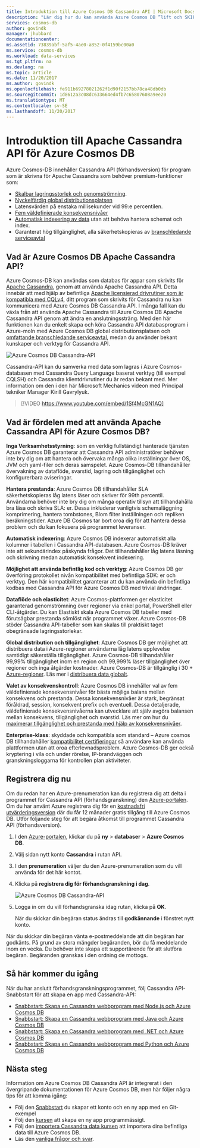 ```yaml
---
title: Introduktion till Azure Cosmos DB Cassandra API | Microsoft Docs
description: "Lär dig hur du kan använda Azure Cosmos DB ”lift och SKIFT” befintliga program och skapa nya program med hjälp av Cassandra API med hjälp av Cassandra drivrutiner och CQL du är redan bekant med."
services: cosmos-db
author: govindk
manager: jhubbard
documentationcenter: 
ms.assetid: 73839abf-5af5-4ae0-a852-0f4159bc00a0
ms.service: cosmos-db
ms.workload: data-services
ms.tgt_pltfrm: na
ms.devlang: na
ms.topic: article
ms.date: 11/20/2017
ms.author: govindk
ms.openlocfilehash: fe911b69278021262f1d90f2157bb78ca48db0db
ms.sourcegitcommit: 1d8612a3c08dc633664ed4fb7c65807608a9ee20
ms.translationtype: MT
ms.contentlocale: sv-SE
ms.lasthandoff: 11/20/2017
---
```

# <a name="introduction-to-apache-cassandra-api-for-azure-cosmos-db"></a>Introduktion till Apache Cassandra API för Azure Cosmos DB

Azure Cosmos-DB innehåller Cassandra API (förhandsversion) för program som är skrivna för Apache Cassandra som behöver premium-funktioner som:

* [Skalbar lagringsstorlek och genomströmning](partition-data.md).
* [Nyckelfärdig global distributionsplatsen](distribute-data-globally.md)
* Latensvärden på enstaka millisekunder vid 99:e percentilen.
* [Fem väldefinierade konsekvensnivåer](consistency-levels.md)
* [Automatisk indexering av data](http://www.vldb.org/pvldb/vol8/p1668-shukla.pdf) utan att behöva hantera schemat och index. 
* Garanterat hög tillgänglighet, alla säkerhetskopieras av [branschledande serviceavtal](https://azure.microsoft.com/support/legal/sla/cosmos-db/)

## <a name="what-is-the-azure-cosmos-db-apache-cassandra-api"></a>Vad är Azure Cosmos DB Apache Cassandra API?

Azure Cosmos-DB kan användas som databas för appar som skrivits för [Apache Cassandra](https://cassandra.apache.org/), genom att använda Apache Cassandra API. Detta innebär att med hjälp av befintliga [Apache licensierad drivrutiner som är kompatibla med CQLv4](https://cassandra.apache.org/doc/latest/getting_started/drivers.html?highlight=driver), ditt program som skrivits för Cassandra nu kan kommunicera med Azure Cosmos DB Cassandra API. I många fall kan du växla från att använda Apache Cassandra till Azure Cosmos DB Apache Cassandra API genom att ändra en anslutningssträng. Med den här funktionen kan du enkelt skapa och köra Cassandra API databasprogram i Azure-moln med Azure Cosmos DB global distributionsplatsen och [omfattande branschledande serviceavtal](https://azure.microsoft.com/support/legal/sla/cosmos-db), medan du använder bekant kunskaper och verktyg för Cassandra API.

![Azure Cosmos DB Cassandra-API](./media/cassandra-introduction/cosmosdb-cassandra.png)

Cassandra-API kan du samverka med data som lagras i Azure Cosmos-databasen med Cassandra Query Language baserat verktyg (till exempel CQLSH) och Cassandra klientdrivrutiner du är redan bekant med. Mer information om den i den här Microsoft Mechanics videon med Principal tekniker Manager Kirill Gavrylyuk.

> [!VIDEO https://www.youtube.com/embed/1Sf4McGN1AQ]
>

## <a name="what-is-the-benefit-of-using-apache-cassandra-api-for-azure-cosmos-db"></a>Vad är fördelen med att använda Apache Cassandra API för Azure Cosmos DB?

**Inga Verksamhetsstyrning**: som en verklig fullständigt hanterade tjänsten Azure Cosmos DB garanterar att Cassandra API administratörer behöver inte bry dig om att hantera och övervaka många olika inställningar över OS, JVM och yaml-filer och deras samspelet. Azure Cosmos-DB tillhandahåller övervakning av dataflöde, svarstid, lagring och tillgänglighet och konfigurerbara aviseringar. 

**Hantera prestanda**: Azure Cosmos DB tillhandahåller SLA säkerhetskopieras låg latens läser och skriver för 99th percentil. Användarna behöver inte bry dig om många operativ tillsyn att tillhandahålla bra läsa och skriva SLA: er. Dessa inkluderar vanligtvis schemaläggning komprimering, hantera tombstones, Blom filter inställningen och repliken beräkningstider. Azure DB Cosmos tar bort oroa dig för att hantera dessa problem och du kan fokusera på programmet leveranser.

**Automatisk indexering**: Azure Cosmos DB indexerar automatiskt alla kolumner i tabellen i Cassandra API-databasen. Azure Cosmos-DB kräver inte att sekundärindex påskynda frågor. Det tillhandahåller låg latens läsning och skrivning medan automatisk konsekvent indexering. 

**Möjlighet att använda befintlig kod och verktyg**: Azure Cosmos DB ger överföring protokollet nivån kompatibilitet med befintliga SDK: er och verktyg. Den här kompatibilitet garanterar att du kan använda din befintliga kodbas med Cassandra API för Azure Cosmos DB med trivial ändringar.

**Dataflöde och elasticitet**: Azure Cosmos-plattformen ger elasticitet garanterad genomströmning över regioner via enkel portal, PowerShell eller CLI-åtgärder. Du kan Elastiskt skala Azure Cosmos DB tabeller med förutsägbar prestanda sömlöst när programmet växer. Azure Cosmos-DB stöder Cassandra API-tabeller som kan skalas till praktiskt taget obegränsade lagringsstorlekar. 

**Global distribution och tillgänglighet**: Azure Cosmos DB ger möjlighet att distribuera data i Azure-regioner användarna låg latens upplevelse samtidigt säkerställa tillgänglighet. Azure Cosmos-DB tillhandahåller 99,99% tillgänglighet inom en region och 99,999% läser tillgänglighet över regioner och inga åtgärder kostnader. Azure Cosmos-DB är tillgänglig i 30 + [Azure-regioner](https://azure.microsoft.com/regions/services/). Läs mer i [distribuera data globalt](distribute-data-globally.md). 

**Valet av konsekvenskontroll**: Azure Cosmos DB innehåller val av fem väldefinierade konsekvensnivåer för bästa möjliga balans mellan konsekvens och prestanda. Dessa konsekvensnivåer är stark, begränsat föråldrad, session, konsekvent prefix och eventuell. Dessa detaljerade, väldefinierade konsekvensnivåerna kan utvecklare att själv avgöra balansen mellan konsekvens, tillgänglighet och svarstid. Läs mer om hur du [maximerar tillgänglighet och prestanda med hjälp av konsekvensnivåer](consistency-levels.md). 

**Enterprise-klass**: skyddade och kompatibla som standard – Azure cosmos DB tillhandahåller [kompatibilitet certifieringar](https://www.microsoft.com/trustcenter) så användare kan använda plattformen utan att oroa efterlevnadsproblem. Azure Cosmos-DB ger också kryptering i vila och under rörelse, IP-brandväggen och granskningsloggarna för kontrollen plan aktiviteter.  

<a id="sign-up-now"></a>
## <a name="sign-up-now"></a>Registrera dig nu 

Om du redan har en Azure-prenumeration kan du registrera dig att delta i programmet för Cassandra API (förhandsgranskning) den [Azure-portalen](https://aka.ms/cosmosdb-cassandra-signup).  Om du har använt Azure registrera dig för en [kostnadsfri utvärderingsversion](https://azure.microsoft.com/free) där du får 12 månader gratis tillgång till Azure Cosmos DB. Utför följande steg för att begära åtkomst till programmet Cassandra API (förhandsversion).

1. I den [Azure-portalen](https://portal.azure.com), klickar du på **ny** > **databaser** > **Azure Cosmos DB**. 

2. Välj sidan nytt konto **Cassandra** i rutan API. 

3. I den **prenumeration** väljer du den Azure-prenumeration som du vill använda för det här kontot.

4. Klicka på **registrera dig för förhandsgranskning i dag**.

    ![Azure Cosmos DB Cassandra-API](./media/cassandra-introduction/cassandra-sign-up.png)

3. Logga in om du vill förhandsgranska idag rutan, klicka på **OK**. 

    När du skickar din begäran status ändras till **godkännande** i fönstret nytt konto. 

När du skickar din begäran vänta e-postmeddelande att din begäran har godkänts. På grund av stora mängder begäranden, bör du få meddelande inom en vecka. Du behöver inte skapa ett supportärende för att slutföra begäran. Begäranden granskas i den ordning de mottogs. 

## <a name="how-to-get-started"></a>Så här kommer du igång
När du har anslutit förhandsgranskningsprogrammet, följ Cassandra API-Snabbstart för att skapa en app med Cassandra-API:

* [Snabbstart: Skapa en Cassandra webbprogram med Node.js och Azure Cosmos DB](create-cassandra-nodejs.md)
* [Snabbstart: Skapa en Cassandra webbprogram med Java och Azure Cosmos DB](create-cassandra-java.md)
* [Snabbstart: Skapa en Cassandra webbprogram med .NET och Azure Cosmos DB](create-cassandra-dotnet.md)
* [Snabbstart: Skapa en Cassandra webbprogram med Python och Azure Cosmos DB](create-cassandra-python.md)

## <a name="next-steps"></a>Nästa steg

Information om Azure Cosmos DB Cassandra API är integrerat i den övergripande dokumentationen för Azure Cosmos DB, men här följer några tips för att komma igång:

* Följ den [Snabbstart](create-cassandra-nodejs.md) du skapar ett konto och en ny app med en Git-exempel
* Följ den [kursen](tutorial-develop-cassandra-java.md) att skapa en ny app programmässigt.
* Följ den [importera Cassandra data kursen](cassandra-import-data.md) att importera dina befintliga data till Azure Cosmos DB.
* Läs den [vanliga frågor och svar](faq.md#cassandra).
